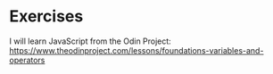 # Exercises
I will learn JavaScript from the Odin Project: <br>
https://www.theodinproject.com/lessons/foundations-variables-and-operators
